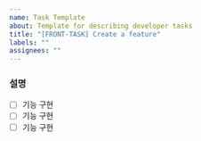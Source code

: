```yaml
---
name: Task Template
about: Template for describing developer tasks
title: "[FRONT-TASK] Create a feature"
labels: ""
assignees: ""
---
```


### 설명

- [ ] 기능 구현
- [ ] 기능 구현
- [ ] 기능 구현
